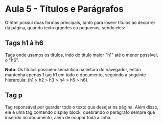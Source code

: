 # Aula 5 - Títulos e Parágrafos
O html possui duas formas principais, tanto para inserir títulos ao decorrer da página, quando texto grandes ou 
pequenos, sendo eles:

## Tags h1 à h6
Tags onde usamos os títulos, indo do título maior "h1" até o menor possível, o "h6".

**Nota**: Os títulos possuem semântica na leitura do navegador, então mantenha apenas 1 tag h1 em todo o 
documento, seguindo a seguinte hierarquia: (h1 > h2 > h3 > h4 > h5 > h6).

## Tag p
Tag reponsável por guardar todo o texto que desejar na página. Além disso, ele é uma tag contendo display block, 
quebrando o parágrafo sempre que inserido no documento, além de ocupar toda a linha.